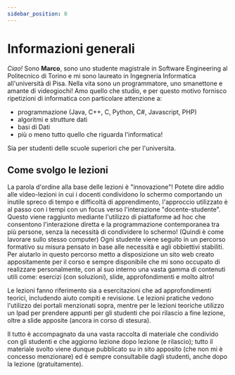 ```yaml
---
sidebar_position: 0
---
```


# Informazioni generali

 _Ciao!_ Sono **Marco**, sono uno studente magistrale in Software Engineering al Politecnico di Torino e mi sono laureato in Ingegneria Informatica all'università di Pisa. Nella vita sono un programmatore, uno smanettone e amante di videogiochi! Amo quello che studio, e per questo motivo fornisco ripetizioni di informatica con particolare attenzione a:

- programmazione (Java, C++, C, Python, C#, Javascript, PHP)
- algoritmi e strutture dati
- basi di Dati
- più o meno tutto quello che riguarda l'informatica!

Sia per studenti delle scuole superiori che per l'universita.  

## Come svolgo le lezioni

La parola d'ordine alla base delle lezioni è "innovazione"!
Potete dire addio alle video-lezioni in cui i docenti condividono lo schermo comportando un inutile spreco di tempo e difficoltà di apprendimento, l'approccio utilizzato è al passo con i tempi con un focus verso l'interazione "docente-studente". Questo viene raggiunto mediante l'utilizzo di piattaforme ad hoc che consentono l'interazione diretta e la programmazione contemporanea tra più persone, senza la necessità di condividere lo schermo! (Quindi è come lavorare sullo stesso computer) Ogni studente viene seguito in un percorso formativo su misura pensato in base alle necessità e agli obbiettivi stabiliti. Per aiutarlo in questo percorso metto a disposizione un sito web creato appositamente per il corso e sempre disponibile che mi sono occupato di realizzare personalmente, con al suo interno una vasta gamma di contenuti utili come: esercizi (con soluzioni), slide, approfondimenti e molto altro!

Le lezioni fanno riferimento sia a esercitazioni che ad approfondimenti teorici, includendo aiuto compiti e revisione. Le lezioni pratiche vedono l'utilizzo dei portali menzionati sopra, mentre per le lezioni teoriche utilizzo un Ipad per prendere appunti per gli studenti che poi rilascio a fine lezione, oltre a slide apposite (ancora in corso di stesura).

 Il tutto è accompagnato da una vasta raccolta di materiale che condivido con gli studenti e che aggiorno lezione dopo lezione (e rilascio); tutto il materiale svolto viene dunque pubblicato su in sito apposito (che non mi è concesso menzionare) ed è sempre consultabile dagli studenti, anche dopo la lezione (gratuitamente).
